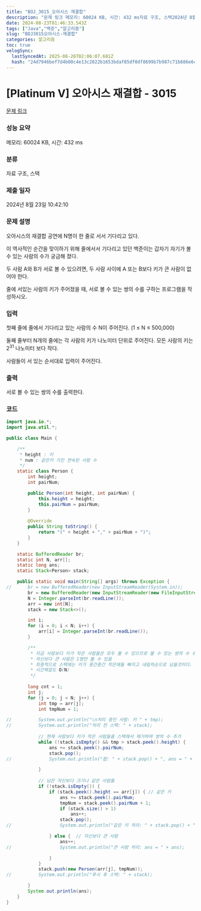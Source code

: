 ```yaml
---
title: "BOJ_3015_오아시스 재결합"
description: "문제 링크 메모리: 60024 KB, 시간: 432 ms자료 구조, 스택2024년 8월 23일 10:42:10"
date: 2024-08-23T01:46:33.543Z
tags: ["Java","백준","알고리즘"]
slug: "BOJ3015오아시스-재결합"
categories: 알고리즘
toc: true
velogSync:
  lastSyncedAt: 2025-08-26T02:06:07.681Z
  hash: "24d7946bef7d4b00c4e13c2022b1653bdaf85df0df8699b7b987c71b686e6cda"
---
```


# [Platinum V] 오아시스 재결합 - 3015 

[문제 링크](https://www.acmicpc.net/problem/3015) 

### 성능 요약

메모리: 60024 KB, 시간: 432 ms

### 분류

자료 구조, 스택

### 제출 일자

2024년 8월 23일 10:42:10

### 문제 설명

<p>
	오아시스의 재결합 공연에 N명이 한 줄로 서서 기다리고 있다.</p>

<p>
	이 역사적인 순간을 맞이하기 위해 줄에서서 기다리고 있던 백준이는 갑자기 자기가 볼 수 있는 사람의 수가 궁금해 졌다.</p>

<p>
	두 사람 A와 B가 서로 볼 수 있으려면, 두 사람 사이에 A 또는 B보다 키가 큰 사람이 없어야 한다.</p>

<p>
	줄에 서있는 사람의 키가 주어졌을 때, 서로 볼 수 있는 쌍의 수를 구하는 프로그램을 작성하시오.</p>

### 입력 

 <p>
	첫째 줄에 줄에서 기다리고 있는 사람의 수 N이 주어진다. (1 ≤ N ≤ 500,000)</p>

<p>
	둘째 줄부터 N개의 줄에는 각 사람의 키가 나노미터 단위로 주어진다. 모든 사람의 키는 2<sup>31</sup> 나노미터 보다 작다.</p>

<p>
	사람들이 서 있는 순서대로 입력이 주어진다.</p>

### 출력 

 <p>
	서로 볼 수 있는 쌍의 수를 출력한다.</p>

### 코드
```java
import java.io.*;
import java.util.*;

public class Main {

	/**
	 * height : 키
	 * num : 같은키 가진 연속된 사람 수
	 */
	static class Person {
		int height;
		int pairNum;

		public Person(int height, int pairNum) {
			this.height = height;
			this.pairNum = pairNum;
		}
		
	    @Override
	    public String toString() {
	        return "(" + height + "," + pairNum + ")";
	    }
	}

	static BufferedReader br;
	static int N, arr[];
	static long ans;
	static Stack<Person> stack;

	public static void main(String[] args) throws Exception {
//		br = new BufferedReader(new InputStreamReader(System.in));
		br = new BufferedReader(new InputStreamReader(new FileInputStream("input.txt")));
		N = Integer.parseInt(br.readLine());
		arr = new int[N];
		stack = new Stack<>();

		int i;
		for (i = 0; i < N; i++) {
			arr[i] = Integer.parseInt(br.readLine());
		}

		/**
		 * 지금 사람보다 키가 작은 사람들은 모두 볼 수 있으므로 볼 수 있는 쌍의 수 추가하고 스택에서 제거.
		 * 자신보다 큰 사람은 1명만 볼 수 있음
		 * 최종적으로 스택에는 키가 중간중간 작은애들 빠지고 내림차순으로 남을것이다.
		 * 시간복잡도 O(N)
		 */
		
		long cnt = 1;
		int j;
		for (j = 0; j < N; j++) {
			int tmp = arr[j];
			int tmpNum = 1;

//	        System.out.println("\n처리 중인 사람: 키 " + tmp);
//	        System.out.println("처리 전 스택: " + stack);
	        
			// 현재 사람보다 키가 작은 사람들을 스택에서 제거하며 쌍의 수 추가
			while (!stack.isEmpty() && tmp > stack.peek().height) {
				ans += stack.peek().pairNum;
				stack.pop();
//	            System.out.println("팝: " + stack.pop() + ", ans = " + ans);

			}
			
			// 남은 자신보다 크거나 같은 사람들
			if (!stack.isEmpty()) {
				if (stack.peek().height == arr[j]) { // 같은 키
					ans += stack.peek().pairNum;
					tmpNum = stack.peek().pairNum + 1;
					if (stack.size() > 1)
						ans++;
					stack.pop();
//	                System.out.println("같은 키 처리: " + stack.pop() + ", ans = " + ans + ", tmpCnt = " + tmpNum);

				} else {  // 자신보다 큰 사람
					ans++;
//	                System.out.println("큰 사람 처리: ans = " + ans);

				}
			}
			stack.push(new Person(arr[j], tmpNum));
//	        System.out.println("푸시 후 스택: " + stack);

		}
		System.out.println(ans);
	}
}
```